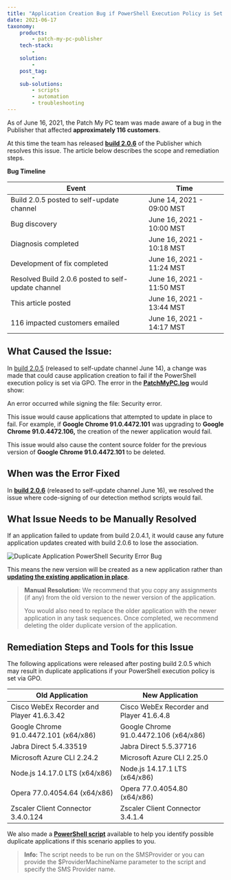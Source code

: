 ```yaml
---
title: "Application Creation Bug if PowerShell Execution Policy is Set via GPO"
date: 2021-06-17
taxonomy:
    products:
        - patch-my-pc-publisher
    tech-stack:
        - 
    solution:
        - 
    post_tag:
        - 
    sub-solutions:
        - scripts
        - automation
        - troubleshooting
---
```


As of June 16, 2021, the Patch My PC team was made aware of a bug in the Publisher that affected **approximately 116 customers**.

At this time the team has released **[build 2.0.6](https://docs.patchmypc.com/release-history/production-releases#2-0-6-2021-06-16)** of the Publisher which resolves this issue. The article below describes the scope and remediation steps.

**Bug Timeline**

| **Event** | **Time** |
| --- | --- |
| Build 2.0.5 posted to self-update channel | June 14, 2021 - 09:00 MST |
| Bug discovery | June 16, 2021 - 10:00 MST |
| Diagnosis completed | June 16, 2021 - 10:18 MST |
| Development of fix completed | June 16, 2021 - 11:24 MST |
| Resolved Build 2.0.6 posted to self-update channel | June 16, 2021 - 11:50 MST |
| This article posted | June 16, 2021 - 13:44 MST |
| 116 impacted customers emailed | June 16, 2021 - 14:17 MST |

## What Caused the Issue:

In [build 2.0.5](https://docs.patchmypc.com/release-history/production-releases#2-0-5-2021-06-08) (released to self-update channel June 14), a change was made that could cause application creation to fail if the PowerShell execution policy is set via GPO. The error in the **[PatchMyPC.log](https://docs.patchmypc.com/get-help/log-reference-guide#patchmypc-log)** would show:

An error occurred while signing the file: Security error.

This issue would cause applications that attempted to update in place to fail. For example, if **Google Chrome 91.0.4472.101** was upgrading to **Google Chrome 91.0.4472.106,** the creation of the newer application would fail.

This issue would also cause the content source folder for the previous version of **Google Chrome 91.0.4472.101** to be deleted.

## When was the Error Fixed

In **[build 2.0.6](https://docs.patchmypc.com/release-history/production-releases#2-0-6-2021-06-16)** (released to self-update channel June 16), we resolved the issue where code-signing of our detection method scripts would fail.

## What Issue Needs to be Manually Resolved

If an application failed to update from build 2.0.4.1, it would cause any future application updates created with build 2.0.6 to lose the association.

![Duplicate Application PowerShell Security Error Bug](images/Duplicate-Application-PowerShell-Security-Error-Bug.png)

This means the new version will be created as a new application rather than **[updating the existing application in place](https://patchmypc.com/base-install-update-options-explained)**.

> **Manual Resolution:** We recommend that you copy any assignments (if any) from the old version to the newer version of the application.
> 
> You would also need to replace the older application with the newer application in any task sequences. Once completed, we recommend deleting the older duplicate version of the application.

## Remediation Steps and Tools for this Issue

The following applications were released after posting build 2.0.5 which may result in duplicate applications if your PowerShell execution policy is set via GPO.

| **Old Application** | **New Application** |
| --- | --- |
| Cisco WebEx Recorder and Player 41.6.3.42 | Cisco WebEx Recorder and Player 41.6.4.8 |
| Google Chrome 91.0.4472.101 (x64/x86) | Google Chrome 91.0.4472.106 (x64/x86) |
| Jabra Direct 5.4.33519 | Jabra Direct 5.5.37716 |
| Microsoft Azure CLI 2.24.2 | Microsoft Azure CLI 2.25.0 |
| Node.js 14.17.0 LTS (x64/x86) | Node.js 14.17.1 LTS (x64/x86) |
| Opera 77.0.4054.64 (x64/x86) | Opera 77.0.4054.80 (x64/x86) |
| Zscaler Client Connector 3.4.0.124 | Zscaler Client Connector 3.4.1.4 |

We also made a **[PowerShell script](https://github.com/PatchMyPCTeam/CustomerTroubleshooting/blob/Release/PowerShell/Get-PMPCAppsWithEmptyContent.ps1)** available to help you identify possible duplicate applications if this scenario applies to you.

> **Info:** The script needs to be run on the SMSProvider or you can provide the $ProviderMachineName parameter to the script and specify the SMS Provider name.
